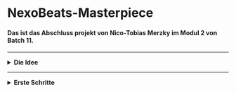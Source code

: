 # NexoBeats-Masterpiece
#### Das ist das Abschluss projekt von Nico-Tobias Merzky im Modul 2 von Batch 11.
---
<details>
<summary><b> Die Idee </b></summary>
  
- Wie komm ich auf eine schlüssige <span style="color: red;">Idee</span>?
  - Social Media
  - Spiele
  - Videos
  - Musik
  - Filme
  - Serien
    
###### _Es gibt eine menge Möglichenkeiten eine Idee zu finden und sich daran zu orientieren._
  
</details>

---

<details>
<summary><b> Erste Schritte </b></summary>

## Wie gehe ich nun vor?
#### Nun wenn ich eine Idee habe was ich erstellen möchte, habe ich schon mal einige schritte was ich zu erstellen habe.

- Pokemon belike game
  - Main
  - Pokemon Class
    - Pikachu
    - Raichu
    - Pichu
    - Hundemon
    - Glurak
    - Glumanda
  - Attacken Class
    - Glut
    - Aquaknarre
    - Blitzschlag
    - Flammenwurf
    - Hyperstrahl
    - Tackle
    - Kratzer
    - Silberblick
    - Ruckzuckhieb
  - Item Class
    - Trank
    - Pokeball
    - Fahrrad
    - Item Radar
    - Superball
    - Hyperball
    - Netzball
    - Meisterball
    - Sonderbonbon
    - Nestball
    - Dunkelball
    - Lichtball
    - Heilball
  - City Class
    - Stadt 1
    - Stadt 2
    - Stadt 3
    - Stadt 4
  - NPC's Class
    - Gegner
    - Freunde
    - Rivalen
    - Arena Leiter
    
- Social Media App
  - Main
  - Accounts Class
    - Owner Account
    - Admin Account
    - Mod Account
    - VIP Account
    - Normal Account
  - Games Class
    - League of Legends
    - Roblox
    - Minecraft
    - Diablo
    - Star Trek
    - Star Wars
    - Valorant
    - COD
    - GTA
    - Fallguys
    - Amongus
  - Photos Class
  - Videos Class
    - Normal Video
    - Long Video
    - GIF
  - Chats Class
    - Freunde
    - Support
    - Kommentare
  - Friends Class
    - Bester Freund
    - Freund

###### _Nun weiß ich anhand meiner Idee, was ich erstellen will und wie ich es erstellen will._
  
</details>
